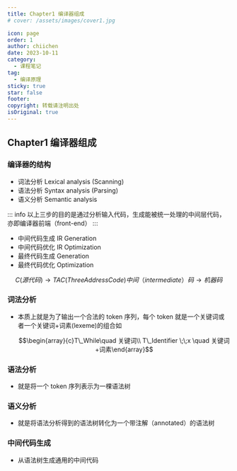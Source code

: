 ```yaml
---
title: Chapter1 编译器组成
# cover: /assets/images/cover1.jpg

icon: page
order: 1
author: chiichen
date: 2023-10-11
category:
  - 课程笔记
tag:
  - 编译原理
sticky: true
star: false
footer:
copyright: 转载请注明出处
isOriginal: true
---
```


## Chapter1 编译器组成

### 编译器的结构

- 词法分析 Lexical analysis (Scanning)
- 语法分析 Syntax analysis (Parsing)
- 语义分析 Semantic analysis

::: info
以上三步的目的是通过分析输入代码，生成能被统一处理的中间层代码，亦即编译器前端（front-end）
:::

- 中间代码生成 IR Generation
- 中间代码优化 IR Optimization
- 最终代码生成 Generation
- 最终代码优化 Optimization

$$C(源代码)\rightarrow TAC(Three Address Code)中间（intermediate）码\rightarrow 机器码$$

### 词法分析

- 本质上就是为了输出一个合法的 token 序列，每个 token 就是一个关键词或者一个关键词+词素(lexeme)的组合如

  $$\begin{array}{c}T\_While\quad 关键词\\ T\_Identifier \;\;x \quad 关键词+词素\end{array}$$

### 语法分析

- 就是将一个 token 序列表示为一棵语法树

### 语义分析

- 就是将语法分析得到的语法树转化为一个带注解（annotated）的语法树

### 中间代码生成

- 从语法树生成通用的中间代码
